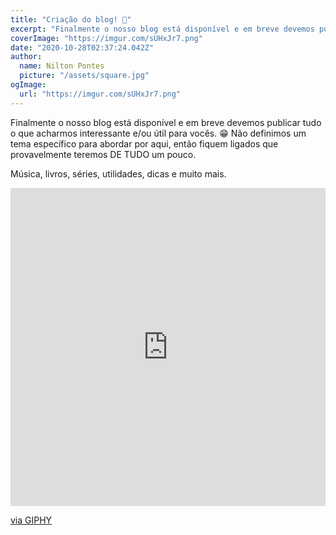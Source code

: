 ```yaml
---
title: "Criação do blog! 🎉"
excerpt: "Finalmente o nosso blog está disponível e em breve devemos publicar tudo o que acharmos interessante e/ou útil para vocês. 😁"
coverImage: "https://imgur.com/sUHxJr7.png"
date: "2020-10-28T02:37:24.042Z"
author:
  name: Nilton Pontes
  picture: "/assets/square.jpg"
ogImage:
  url: "https://imgur.com/sUHxJr7.png"
---
```


Finalmente o nosso blog está disponível e em breve devemos publicar tudo o que acharmos interessante e/ou útil para vocês. 😁 Não definimos um tema específico para abordar por aqui, então fiquem ligados que provavelmente teremos DE TUDO um pouco.

Música, livros, séries, utilidades, dicas e muito mais.

<div style="width:100%;height:0;padding-bottom:101%;position:relative;"><iframe src="https://giphy.com/embed/XbxZ41fWLeRECPsGIJ" width="100%" height="100%" style="position:absolute" frameBorder="0" class="giphy-embed" allowFullScreen></iframe></div><p><a href="https://giphy.com/gifs/cute-smile-thumbs-up-XbxZ41fWLeRECPsGIJ">via GIPHY</a></p>
